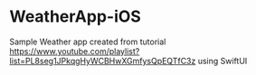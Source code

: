 # WeatherApp-iOS

Sample Weather app created from tutorial https://www.youtube.com/playlist?list=PL8seg1JPkqgHyWCBHwXGmfysQpEQTfC3z using SwiftUI
